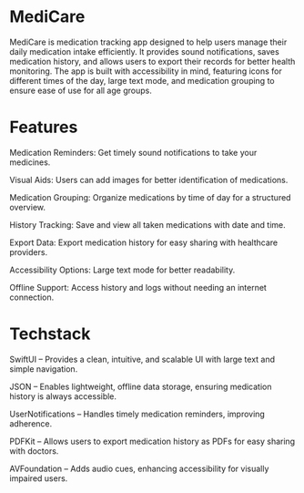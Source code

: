 # MediCare

MediCare is medication tracking app designed to help users manage their daily medication intake efficiently. It provides sound notifications, saves medication history, and allows users to export their records for better health monitoring. The app is built with accessibility in mind, featuring icons for different times of the day, large text mode, and medication grouping to ensure ease of use for all age groups.

# Features

Medication Reminders: Get timely sound notifications to take your medicines.

Visual Aids: Users can add images for better identification of medications.

Medication Grouping: Organize medications by time of day for a structured overview.

History Tracking: Save and view all taken medications with date and time.

Export Data: Export medication history for easy sharing with healthcare providers.

Accessibility Options: Large text mode for better readability.

Offline Support: Access history and logs without needing an internet connection.

# Techstack 
SwiftUI – Provides a clean, intuitive, and scalable UI with large text and simple navigation.

JSON – Enables lightweight, offline data storage, ensuring medication history is always accessible.

UserNotifications – Handles timely medication reminders, improving adherence.

PDFKit – Allows users to export medication history as PDFs for easy sharing with doctors.

AVFoundation – Adds audio cues, enhancing accessibility for visually impaired users.
